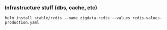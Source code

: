 ### Infrastructure stuff (dbs, cache, etc)

```
helm install stable/redis --name zigdata-redis --values redis-values-production.yaml
```